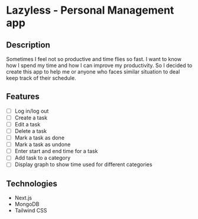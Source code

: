 # Lazyless - Personal Management app

## Description
Sometimes I feel not so productive and time flies so fast. I want to know how I spend my time and how I can improve my productivity. So I decided to create this app to help me or anyone who faces similar situation to deal keep track of their schedule.

## Features
- [ ] Log in/log out
- [ ] Create a task
- [ ] Edit a task
- [ ] Delete a task
- [ ] Mark a task as done
- [ ] Mark a task as undone
- [ ] Enter start and end time for a task
- [ ] Add task to a category
- [ ] Display graph to show time used for different categories

## Technologies
- Next.js
- MongoDB
- Tailwind CSS